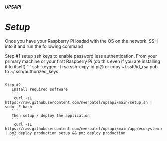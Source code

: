 ***UPSAPI***


# *Setup*

Once you have your Raspberry Pi loaded with the OS on the network. SSH into it and run the following command
  

Step #1 setup ssh keys to enable password less authentication.
    From your primary machine or your first Raspberry Pi (do this even if you are installing it to itself)
    ```
      ssh-keygen -t rsa
      ssh-copy-id pi@<ipaddress of new PI> or copy ~/.ssh/id_rsa.pub to ~/.ssh/authorized_keys
   ```

Step #2
      Install required software
      ```
       curl -sL https://raw.githubusercontent.com/neerpatel/upsapi/main/setup.sh | sudo -E bash -
      ```
      Then setup / deploy the application
      ```
       curl -sL https://raw.githubusercontent.com/neerpatel/upsapi/main/app/ecosystem.config.js | pm2 deploy production setup && pm2 deploy production
      ```




